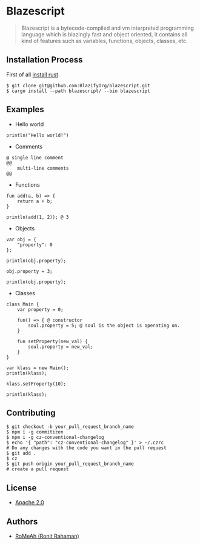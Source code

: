 # Blazescript

> Blazescript is a bytecode-compiled and vm interpreted programming language which is blazingly fast and object oriented, it contains all kind of features such as variables, functions, objects, classes, etc.

## Installation Process

First of all [install rust](https://www.rust-lang.org/tools/install)

```shell
$ git clone git@github.com:BlazifyOrg/blazescript.git
$ cargo install --path blazescript/ --bin blazescript
```

## Examples

- Hello world

```bzs
println("Hello world!")
```

- Comments

```bzs
@ single line comment
@@
    multi-line comments
@@
```

- Functions

```bzs
fun add(a, b) => {
    return a + b;
}

println(add(1, 2)); @ 3
```

- Objects

```bzs
var obj = {
    "property": 0
};

println(obj.property);

obj.property = 3;

println(obj.property);
```

- Classes

```bzs
class Main {
    var property = 0;

    fun() => { @ constructor
        soul.property = 5; @ soul is the object is operating on.
    }

    fun setProperty(new_val) {
        soul.property = new_val;
    }
}

var klass = new Main();
println(klass);

klass.setProperty(10);

println(klass);
```

## Contributing

```shell
$ git checkout -b your_pull_request_branch_name
$ npm i -g commitizen
$ npm i -g cz-conventional-changelog
$ echo '{ "path": "cz-conventional-changelog" }' > ~/.czrc
# Do any changes with the code you want in the pull request
$ git add .
$ cz
$ git push origin your_pull_request_branch_name
# create a pull request
```

## License

- [Apache 2.0](https://github.com/BlazifyOrg/blazescript)

## Authors

- [RoMeAh (Ronit Rahaman)](https://romeah.me)

